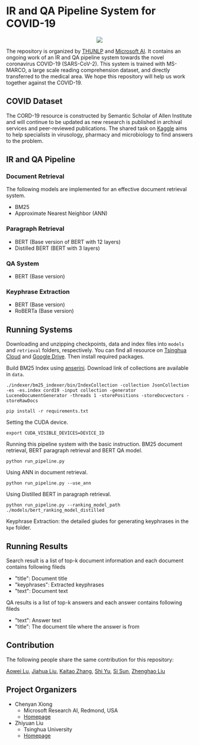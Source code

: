 # IR and QA Pipeline System for COVID-19
<div  align="center"><img src="https://github.com/EdwardZH/COVID19IRQA/blob/master/System/logo/logo.png"/></div>

The repository is organized by [THUNLP](http://nlp.csai.tsinghua.edu.cn/site2/index.php/en) and [Microsoft AI](https://www.microsoft.com/en-us/). It contains an ongoing work of an IR and QA pipeline system towards the novel coronavirus COVID-19 (SARS-CoV-2). This system is trained with MS-MARCO, a large scale reading comprehension dataset, and directly transferred to the medical area. We hope this repository will help us work together against the COVID-19.

## COVID Dataset
The CORD-19 resource is constructed by Semantic Scholar of Allen Institute and will continue to be updated as new research is published in archival services and peer-reviewed publications. The shared task on [Kaggle](https://www.kaggle.com/allen-institute-for-ai/CORD-19-research-challenge) aims to help specialists in virusology, pharmacy and microbiology to find answers to the problem.

## IR and QA Pipeline

### Document Retrieval
The following models are implemented for an effective document retrieval system.
* BM25
* Approximate Nearest Neighbor (ANN)

### Paragraph Retrieval
* BERT (Base version of BERT with 12 layers)
* Distilled BERT (BERT with 3 layers)

### QA System
* BERT (Base version)

### Keyphrase Extraction

  * BERT (Base version)
  * RoBERTa (Base version)

## Running Systems

Downloading and unzipping checkpoints, data and index files into ``models`` and ``retrieval`` folders, respectively. You can find all resource on [Tsinghua Cloud](https://cloud.tsinghua.edu.cn/d/7ad972bdc56f45d7a06a/) and [Google Drive](https://drive.google.com/drive/folders/1lEPz_zT7y41a__2EIor_ItBm9Pq76aKi?usp=sharing). Then install required packages.

Build BM25 Index using [anserini](https://github.com/castorini/anserini). Download link of collections are available in ``data``.
```
./indexer/bm25_indexer/bin/IndexCollection -collection JsonCollection -es -es.index cord19 -input collection -generator LuceneDocumentGenerator -threads 1 -storePositions -storeDocvectors -storeRawDocs
```

```
pip install -r requirements.txt
```

Setting the CUDA device.
```
export CUDA_VISIBLE_DEVICES=DEVICE_ID
```

Running this pipeline system with the basic instruction.
BM25 document retrieval, BERT paragraph retrieval and BERT QA model.
```
python run_pipeline.py
```

Using ANN in document retrieval.
```
python run_pipeline.py --use_ann
```

Using Distilled BERT in paragraph retrieval.
```
python run_pipeline.py --ranking_model_path ./models/bert_ranking_model_distilled
```

Keyphrase Extraction: the detailed giudes for generating keyphrases in the `kpe` folder.


## Running Results
Search result is a list of top-k document information and each document contains following fileds
* "title": Document title
* "keyphrases": Extracted keyphrases
* "text": Document text

QA results is a list of top-k answers and each answer contains following fileds
* "text": Answer text
* "title": The document tile where the answer is from


## Contribution
The following people share the same contribution for this repository:

[Aowei Lu](https://github.com/LAW991224), [Jiahua Liu](https://github.com/alphaf52), [Kaitao Zhang](https://github.com/zkt12), [Shi Yu](https://github.com/Yu-Shi), [Si Sun](https://github.com/SunSiShining), [Zhenghao Liu](http://nlp.csai.tsinghua.edu.cn/~lzh/)


## Project Organizers
- Chenyan Xiong
  * Microsoft Research AI, Redmond, USA
  * [Homepage](https://www.microsoft.com/en-us/research/people/cxiong/)
- Zhiyuan Liu
  * Tsinghua University
  * [Homepage](http://nlp.csai.tsinghua.edu.cn/~lzy/)
